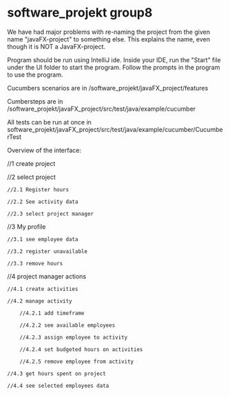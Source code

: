 # software_projekt group8

We have had major problems with re-naming the project from the given name "javaFX-project" to something else. This explains the name, even though it is NOT a JavaFX-project.

Program should be run using IntelliJ ide.
Inside your IDE, run the "Start" file under the UI folder to start the program.
Follow the prompts in the program to use the program.

Cucumbers scenarios are in /software_projekt/javaFX_project/features

Cumbersteps are in /software_projekt/javaFX_project/src/test/java/example/cucumber

All tests can be run at once in software_projekt/javaFX_project/src/test/java/example/cucumber/CucumberTest

Overview of the interface:

//1 create project

//2 select project

    //2.1 Register hours
    
    //2.2 See activity data
    
    //2.3 select project manager
    
//3 My profile

    //3.1 see employee data
    
    //3.2 register unavailable
    
    //3.3 remove hours
    
//4 project manager actions

    //4.1 create activities
    
    //4.2 manage activity
    
        //4.2.1 add timeframe
        
        //4.2.2 see available employees
        
        //4.2.3 assign employee to activity
        
        //4.2.4 set budgeted hours on activities
        
        //4.2.5 remove employee from activity
        
    //4.3 get hours spent on project
    
    //4.4 see selected employees data
